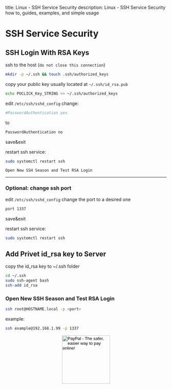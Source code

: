 title: Linux - SSH Service Security
description: Linux - SSH Service Security how to, guides, examples, and simple usage

# SSH Service Security

## SSH Login With RSA Keys

ssh to the host (`do not close this connection`)

```bash
mkdir -p ~/.ssh && touch .ssh/authorized_keys
```

copy your public key usually located at `~/.ssh/id_rsa.pub`

```bash
echo PUCLICK_Key_STRING >> ~/.ssh/authorized_keys
```

edit `/etc/ssh/sshd_config`
change:

```bash
#PasswordAuthentication yes
```

to

```bash
PasswordAuthentication no
```

save&exit

restart ssh service:

```bash
sudo systemctl restart ssh
```

`Open New SSH Season and Test RSA Login`

---

### Optional: change ssh port

edit `/etc/ssh/sshd_config`
change the port to a desired one

```bash
port 1337
```

save&exit

restart ssh service:

```bash
sudo systemctl restart ssh
```

## Add Privet id_rsa key to Server

copy the id_rsa key to ~/.ssh folder

```bash
cd ~/.ssh
sudo ssh-agent bash
ssh-add id_rsa
```

### Open New SSH Season and Test RSA Login

```bash
ssh root@HOSTNAME.local -p <port>
```

example:

```bash
ssh example@192.168.1.99 -p 1337
```

<!-- Donation Button -->
<form action="https://www.paypal.com/cgi-bin/webscr" method="post" target="_top" align="center"><input type="hidden" name="cmd" value="_s-xclick"><input type="hidden" name="hosted_button_id" value="Q94AU5RUD4X6A"><input type="image" src="https://raw.githubusercontent.com/fire1ce/3os.org/gh-pages/assets/images/beerDonation.png" width="150px" border="0" name="submit" alt="PayPal - The safer, easier way to pay online!"><img alt="" border="0" src="https://www.paypalobjects.com/en_US/i/scr/pixel.gif" width="1" height="1"></form>
<!-- Donation Button -->